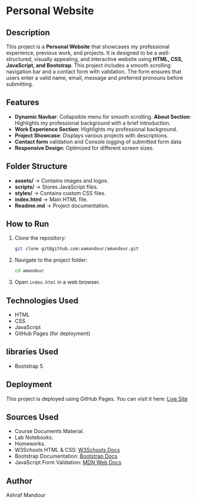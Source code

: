 # Personal Website

## Description

This project is a **Personal Website** that showcases my professional experience, previous work, and projects. It is designed to be a well-structured, visually appealing, and interactive website using **HTML, CSS, JavaScript, and Bootstrap**.
This project includes a smooth scrolling navigation bar and a contact form with validation. The form ensures that users enter a valid name, email, message and preferred pronouns before submitting.

## Features

- **Dynamic Navbar**: Collapsible menu for smooth scrolling.
  **About Section**: Highlights my professional background with a brief introduction.
- **Work Experience Section**: Highlights my professional background.
- **Project Showcase**: Displays various projects with descriptions.
- **Contact form** validation and Console logging of submitted form data
- **Responsive Design**: Optimized for different screen sizes.

## Folder Structure

- **assets/** → Contains images and logos.
- **scripts/** → Stores JavaScript files.
- **styles/** → Contains custom CSS files.
- **index.html** → Main HTML file.
- **Readme.md** → Project documentation.

## How to Run

1. Clone the repository:
   ```sh
   git clone git@github.com:aamandour/amandour.git
   ```
2. Navigate to the project folder:
   ```sh
   cd amandour
   ```
3. Open `index.html` in a web browser.

## Technologies Used

- HTML
- CSS
- JavaScript
- GitHub Pages (for deployment)

## libraries Used

- Bootstrap 5

## Deployment

This project is deployed using GitHub Pages. You can visit it here: [Live Site](deployment-url)

## Sources Used

- Course Documents Material.
- Lab Notebooks.
- Homeworks.
- W3Schools HTML & CSS: [W3Schools Docs](https://www.w3schools.com/html/default.asp)
- Bootstrap Documentation: [ Bootstrap Docs](https://getbootstrap.com/docs/5.0/getting-started/introduction/)
- JavaScript Form Validation: [MDN Web Docs](https://developer.mozilla.org/en-US/docs/Learn/Forms/Form_validation)

## Author

Ashraf Mandour
